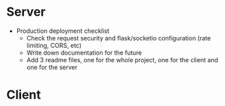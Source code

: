 # Server

- Production deployment checklist
  - Check the request security and flask/socketio configuration (rate limiting, CORS, etc)
  - Write down documentation for the future
  - Add 3 readme files, one for the whole project, one for the client and one for the server


# Client



